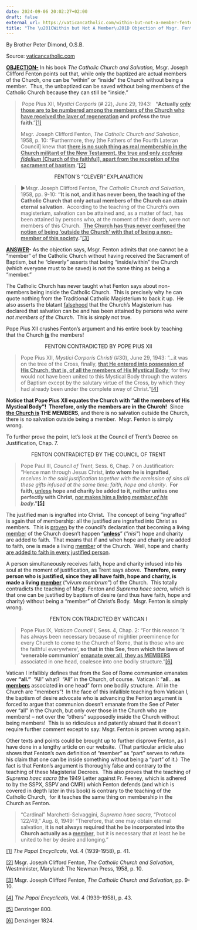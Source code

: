 ```yaml
---
date: 2024-09-06 20:02:27+02:00
draft: false
external_url: https://vaticancatholic.com/within-but-not-a-member-fenton/
title: "The \u201CWithin but Not A Member\u201D Objection of Msgr. Fenton"
---
```



By Brother Peter Dimond, O.S.B.

Source: [vaticancatholic.com](https://vaticancatholic.com/within-but-not-a-member-fenton/)

<p><strong><u>OBJECTION-</u></strong> In his book <em>The Catholic Church and Salvation,</em> Msgr. Joseph Clifford Fenton points out that, while only the baptized are actual members of the Church, one can be “within” or “inside” the Church without being a member.&nbsp; Thus, the unbaptized can be saved without being members of the Catholic Church because they can still be “inside.”</p>
<blockquote>
<p><strong>&nbsp;</strong>Pope Pius XII,<em> Mystici Corporis </em>(# 22), June 29, 1943:&nbsp;&nbsp; <strong>“Actually <u>only those are to be numbered among the members of the Church who have received the laver of regeneration</u> and profess the true faith</strong>.”<a href="#_edn1" name="_ednref1">[1]</a></p>
<p>Msgr. Joseph Clifford Fenton, <em>The Catholic Church and Salvation</em>, 1958, p. 10: “Furthermore, they [the Fathers of the Fourth Lateran Council] knew that <strong><u>there is no such thing as real membership in the Church militant of the New Testament, the true and only <em>ecclesia fidelium</em> [Church of the faithful], apart from the reception of the sacrament of baptism</u></strong>.”<a href="#_edn2" name="_ednref2">[2]</a></p>
</blockquote>
<p style="text-align: center;">FENTON’S “CLEVER” EXPLANATION</p>
<blockquote>
<p>►Msgr. Joseph Clifford Fenton, <em>The Catholic Church and Salvation</em>, 1958, pp. 9-10: <strong>“It is not, and it has never been, the teaching of the Catholic Church that only actual members of the Church can attain eternal salvation</strong>.&nbsp; According to the teaching of the Church’s own magisterium, salvation can be attained and, as a matter of fact, has been attained by persons who, at the moment of their death, were not members of this Church.&nbsp; <strong><u>The Church has thus never confused the notion of being ‘outside the Church’ with that of being a non-member of this society</u>.</strong>”<a href="#_edn3" name="_ednref3">[3]</a></p>
</blockquote>
<p><strong><u>ANSWER</u></strong><strong>- </strong>As the objection says, Msgr. Fenton admits that one cannot be a “member” of the Catholic Church without having received the Sacrament of Baptism, but he “cleverly” asserts that being “inside/within” the Church (which everyone must to be saved) is not the same thing as being a “member.”</p>
<p>The Catholic Church has never taught what Fenton says about non-members being inside the Catholic Church.&nbsp; This is precisely why he can quote nothing from the Traditional Catholic Magisterium to back it up.&nbsp; He also asserts the blatant <u>falsehood</u> that the Church’s Magisterium has declared that salvation can be and has been attained by persons <em>who were not members of the Church</em>.&nbsp; This is simply not true.</p>
<p>Pope Pius XII crushes Fenton’s argument and his entire book by teaching that the Church <strong><u>is</u> </strong>the members!</p>
<p style="text-align: center;">FENTON CONTRADICTED BY POPE PIUS XII</p>
<blockquote>
<p>Pope Pius XII, <em>Mystici Corporis Christi</em> (#30), June 29, 1943: “…it was on the tree of the Cross, finally, <strong><u>that He entered into possession of His Church, that is, of all the members of His Mystical Body</u></strong>; for they would not have been united to this Mystical Body through the waters of Baptism except by the salutary virtue of the Cross, by which they had already been under the complete sway of Christ.”<a href="#_edn4" name="_ednref4">[4]</a></p>
</blockquote>
<p><strong>Notice that Pope Pius XII equates the Church with “all the members of His Mystical Body”!&nbsp; Therefore, only the members are in the Church!</strong>&nbsp; Since <strong><u>the Church is</u> THE MEMBERS</strong>, and there is no salvation outside the Church, there is no salvation outside being a member.&nbsp; Msgr. Fenton is simply wrong.</p>
<p>To further prove the point, let’s look at the Council of Trent’s Decree on Justification, Chap. 7.</p>
<p style="text-align: center;">FENTON CONTRADICTED BY THE COUNCIL OF TRENT</p>
<blockquote>
<p>Pope Paul III, <em>Council of Trent</em>, Sess. 6, Chap. 7 on Justification: “Hence man through Jesus Christ, <strong>into whom he is ingrafted</strong>, <em>receives in the said justification together with the remission of sins all these gifts infused at the same time: faith, hope and charity</em>.&nbsp; <strong>For faith, <u>unless</u> hope and charity be added to it, neither unites one perfectly with Christ, <u>nor makes him a living <em>member of his body</em></u>.”<a href="#_edn5" name="_ednref5">[5]</a> </strong></p>
</blockquote>
<p>The justified man is ingrafted into Christ.&nbsp; The concept of being “ingrafted” is again that of membership: all the justified are ingrafted into Christ as members.&nbsp; This is <u>proven</u> by the council’s declaration that becoming a living <u>member</u> of the Church doesn’t happen “<strong><u>unless</u></strong>” (<em>”nisi“</em>) hope and charity are added to faith.&nbsp; That means that if and when hope and charity are added to faith, one is made a living <u>member</u> of the Church.&nbsp; Well, hope and charity <u>are added to faith in every justified person</u>.&nbsp;</p>
<p>A person simultaneously receives faith, hope and charity infused into his soul at the moment of justification, as Trent says above.&nbsp; <strong>Therefore, every person who is justified, since they all have faith, hope and charity, is made a living</strong> <strong><u>member</u></strong> (“<em>vivum membrum”</em>) of the Church.&nbsp; This totally contradicts the teaching of Msgr. Fenton and <em>Suprema haec sacra</em>, which is that one can be justified by baptism of desire (and thus have faith, hope and charity) without being a “member” of Christ’s Body.&nbsp; Msgr. Fenton is simply wrong.</p>
<p style="text-align: center;">FENTON CONTRADICTED BY VATICAN I</p>
<blockquote>
<p>Pope Pius IX, <em>Vatican Council I</em>, Sess. 4, Chap. 2: “For this reason ‘it has always been necessary because of mightier preeminence for every Church to come to the Church of Rome, that is those who are the faithful everywhere’, <strong>so that in this See, from which the laws of ‘venerable communion’ <u>emanate over all</u></strong><u>, <strong>they as MEMBERS</strong></u> associated in one head, coalesce into one bodily structure.”<a href="#_edn6" name="_ednref6">[6]</a></p>
</blockquote>
<p>Vatican I infallibly defines that from the See of Rome communion emanates over <strong>“all.”</strong>&nbsp; “All” what?&nbsp; “All” in the Church, of course.&nbsp; Vatican I: “<strong>all</strong>… <strong>as <u>members</u></strong> associated in one head” form one bodily structure.&nbsp; All in the Church are “members”!&nbsp; In the face of this infallible teaching from Vatican I, the baptism of desire advocate who is advancing the Fenton argument is forced to argue that communion doesn’t emanate from the See of Peter over “all” in the Church, but only over those in the Church who are members! – not over the “others” supposedly inside the Church without being members!&nbsp; This is so ridiculous and patently absurd that it doesn’t require further comment except to say: Msgr. Fenton is proven wrong again.</p>
<p>Other texts and points could be brought up to further disprove Fenton, as I have done in a lengthy article on our website.&nbsp; (That particular article also shows that Fenton’s own definition of “member” as “part” serves to refute his claim that one can be inside something without being a “part” of it.)&nbsp; The fact is that Fenton’s argument is thoroughly false and contrary to the teaching of these Magisterial Decrees.&nbsp; This also proves that the teaching of <em>Suprema haec sacra</em> (the 1949 Letter against Fr. Feeney, which is adhered to by the SSPX, SSPV and CMRI) which Fenton defends (and which is covered in depth later in this book) is contrary to the teaching of the Catholic Church,&nbsp; for it teaches the same thing on membership in the Church as Fenton.</p>
<blockquote>
<p>“Cardinal” Marchetti-Selvaggini, <em>Suprema haec sacra</em>, “Protocol 122/49,” Aug. 8, 1949: “Therefore, that one may obtain eternal salvation, <strong>it is not always required that he be incorporated into the Church actually as a <u>member</u></strong>, but it is necessary that at least he be united to her by desire and longing.”</p>
</blockquote>

<div class="footnotes">
<div><p><a href="#_ednref1" name="_edn1">[1]</a> <em>The Papal Encyclicals</em>, Vol. 4 (1939-1958), p. 41.</p></div>
<div><p><a href="#_ednref2" name="_edn2">[2]</a> Msgr. Joseph Clifford Fenton, <em>The Catholic Church and Salvation</em>, Westminister, Maryland: The Newman Press, 1958, p. 10.</p></div>
<div><p><a href="#_ednref3" name="_edn3">[3]</a> Msgr. Joseph Clifford Fenton, <em>The Catholic Church and Salvation</em>, pp. 9-10.</p></div>
<div><p><a href="#_ednref4" name="_edn4">[4]</a> <em>The Papal Encyclicals</em>, Vol. 4 (1939-1958), p. 43.</p></div>
<div><p><a href="#_ednref5" name="_edn5">[5]</a> Denzinger 800.</p></div>
<div><p><a href="#_ednref6" name="_edn6">[6]</a> Denzinger 1824.</p></div>
</div>
</div>
